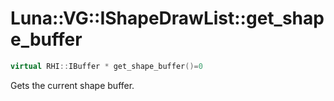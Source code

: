 # Luna::VG::IShapeDrawList::get_shape_buffer

```c++
virtual RHI::IBuffer * get_shape_buffer()=0
```

Gets the current shape buffer. 

